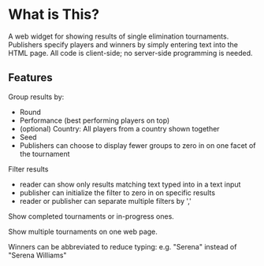 
# What is This?

A web widget for showing results of single elimination
tournaments. Publishers specify players and winners by simply entering
text into the HTML page. All code is client-side; no server-side
programming is needed.

## Features

Group results by:
 - Round
 - Performance (best performing players on top)
 - (optional) Country: All players from a country shown together
 - Seed
 - Publishers can choose to display fewer groups to zero in on one facet of the tournament

Filter results
 - reader can show only results matching text typed into in a text input
 - publisher can initialize the filter to zero in on specific results
 - reader or publisher can separate multiple filters by ','

Show completed tournaments or in-progress ones.

Show multiple tournaments on one web page.

Winners can be abbreviated to reduce typing: e.g. "Serena" instead of
"Serena Williams"

